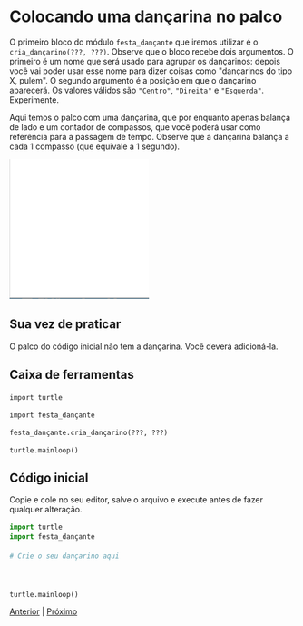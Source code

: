 # Colocando uma dançarina no palco

O primeiro bloco do módulo `festa_dançante` que iremos utilizar é o
`cria_dançarino(???, ???)`.
Observe que o bloco recebe dois argumentos. O primeiro é um nome que será usado
para agrupar os dançarinos: depois você vai poder usar esse nome para dizer 
coisas como "dançarinos do tipo X, pulem". O segundo argumento é a posição em 
que o dançarino aparecerá. Os valores válidos são `"Centro"`, `"Direita"` e 
`"Esquerda"`. Experimente.

Aqui temos o palco com uma dançarina, que por enquanto apenas balança de lado
e um contador de compassos, que você poderá usar como referência para a passagem
de tempo. Observe que a dançarina balança a cada 1 compasso (que equivale a 1 segundo).

![Dançarina](02_cria_dançarina.gif "Dançarina")


## Sua vez de praticar

O palco do código inicial não tem a dançarina. Você deverá adicioná-la.


## Caixa de ferramentas

```import turtle```

```import festa_dançante```

```festa_dançante.cria_dançarino(???, ???)```

```turtle.mainloop()```


## Código inicial

Copie e cole no seu editor, salve o arquivo e execute antes de fazer qualquer
alteração.

```python
import turtle
import festa_dançante

# Crie o seu dançarino aqui



turtle.mainloop()

```


[Anterior](README.md) | [Próximo](03_eventos.md)
